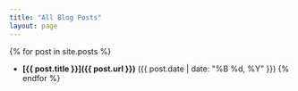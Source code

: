 ```yaml
---
title: "All Blog Posts"
layout: page
---
```



{% for post in site.posts %}
- **[{{ post.title }}]({{ post.url }})** ({{ post.date | date: "%B %d, %Y" }})
{% endfor %}
